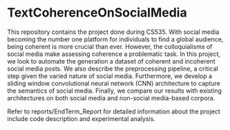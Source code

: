 # TextCoherenceOnSocialMedia
This repository contains the project done during CS535.
With social media becoming the number one platform for individuals to find a global audience, being coherent is more crucial than ever.
However, the colloquialisms of social media make assessing coherence a problematic task.
In this project, we look to automate the generation a dataset of coherent and incoherent social media posts. We also describe the preprocessing pipeline, a critical step given the varied nature of social media. Furthermore, we develop a sliding window convolutional neural network (CNN) architecture to capture the semantics of social media. Finally, we compare our results with existing architectures on both social media and non-social media-based corpora.

Refer to reports/EndTerm_Report for detailed information about the project include code description and experimental analysis.
